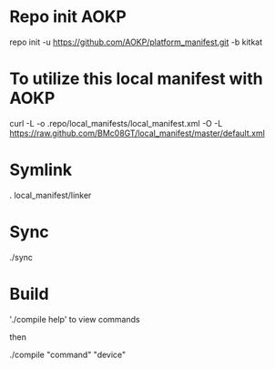 # Repo init AOKP
repo init -u https://github.com/AOKP/platform_manifest.git -b kitkat

# To utilize this local manifest with AOKP
curl -L -o .repo/local_manifests/local_manifest.xml -O -L https://raw.github.com/BMc08GT/local_manifest/master/default.xml

# Symlink
. local_manifest/linker

# Sync
./sync

# Build
  './compile help' to view commands

then

  ./compile "command" "device"

